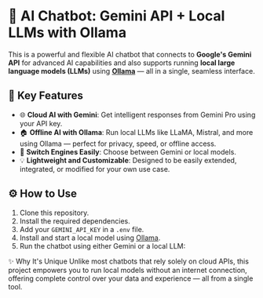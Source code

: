 # 🤖 AI Chatbot: Gemini API + Local LLMs with Ollama

This is a powerful and flexible AI chatbot that connects to **Google's Gemini API** for advanced AI capabilities and also supports running **local large language models (LLMs)** using **[Ollama](https://ollama.com)** — all in a single, seamless interface.

## 🚀 Key Features

- 🌐 **Cloud AI with Gemini**: Get intelligent responses from Gemini Pro using your API key.
- 🏠 **Offline AI with Ollama**: Run local LLMs like LLaMA, Mistral, and more using Ollama — perfect for privacy, speed, or offline access.
- 🔄 **Switch Engines Easily**: Choose between Gemini or local models.
- 💡 **Lightweight and Customizable**: Designed to be easily extended, integrated, or modified for your own use case.

## ⚙️ How to Use

1. Clone this repository.
2. Install the required dependencies.
3. Add your `GEMINI_API_KEY` in a `.env` file.
4. Install and start a local model using [Ollama](https://ollama.com).
5. Run the chatbot using either Gemini or a local LLM:

✨ Why It's Unique
Unlike most chatbots that rely solely on cloud APIs, this project empowers you to run local models without an internet connection, 
offering complete control over your data and experience — all from a single tool.
